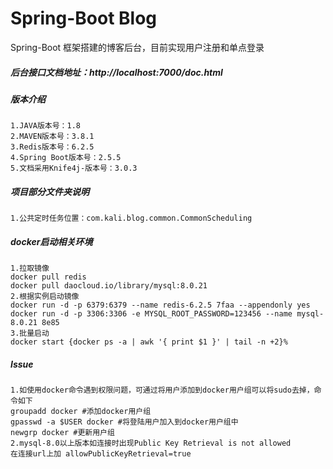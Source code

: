 # Spring-Boot Blog
Spring-Boot 框架搭建的博客后台，目前实现用户注册和单点登录

##### 后台接口文档地址：http://localhost:7000/doc.html

##### 版本介绍
    1.JAVA版本号：1.8
    2.MAVEN版本号：3.8.1
    3.Redis版本号：6.2.5
    4.Spring Boot版本号：2.5.5
    5.文档采用Knife4j-版本号：3.0.3

##### 项目部分文件夹说明
    1.公共定时任务位置：com.kali.blog.common.CommonScheduling

##### docker启动相关环境
    1.拉取镜像
    docker pull redis
    docker pull daocloud.io/library/mysql:8.0.21
    2.根据实例启动镜像
    docker run -d -p 6379:6379 --name redis-6.2.5 7faa --appendonly yes
    docker run -d -p 3306:3306 -e MYSQL_ROOT_PASSWORD=123456 --name mysql-8.0.21 8e85
    3.批量启动
    docker start {docker ps -a | awk '{ print $1 }' | tail -n +2}%

##### Issue
    1.如使用docker命令遇到权限问题，可通过将用户添加到docker用户组可以将sudo去掉，命令如下
    groupadd docker #添加docker用户组
    gpasswd -a $USER docker #将登陆用户加入到docker用户组中
    newgrp docker #更新用户组
    2.mysql-8.0以上版本如连接时出现Public Key Retrieval is not allowed
    在连接url上加 allowPublicKeyRetrieval=true